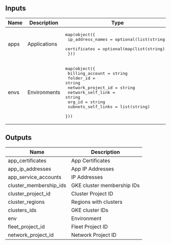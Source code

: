 <!-- BEGINNING OF PRE-COMMIT-TERRAFORM DOCS HOOK -->
## Inputs

| Name | Description | Type | Default | Required |
|------|-------------|------|---------|:--------:|
| apps | Applications | <pre>map(object({<br>    ip_address_names = optional(list(string))<br>    certificates     = optional(map(list(string)))<br>  }))</pre> | n/a | yes |
| envs | Environments | <pre>map(object({<br>    billing_account    = string<br>    folder_id          = string<br>    network_project_id = string<br>    network_self_link  = string<br>    org_id             = string<br>    subnets_self_links = list(string)<br>  }))</pre> | n/a | yes |

## Outputs

| Name | Description |
|------|-------------|
| app\_certificates | App Certificates |
| app\_ip\_addresses | App IP Addresses |
| app\_service\_accounts | IP Addresses |
| cluster\_membership\_ids | GKE cluster membership IDs |
| cluster\_project\_id | Cluster Project ID |
| cluster\_regions | Regions with clusters |
| clusters\_ids | GKE cluster IDs |
| env | Environment |
| fleet\_project\_id | Fleet Project ID |
| network\_project\_id | Network Project ID |

<!-- END OF PRE-COMMIT-TERRAFORM DOCS HOOK -->
